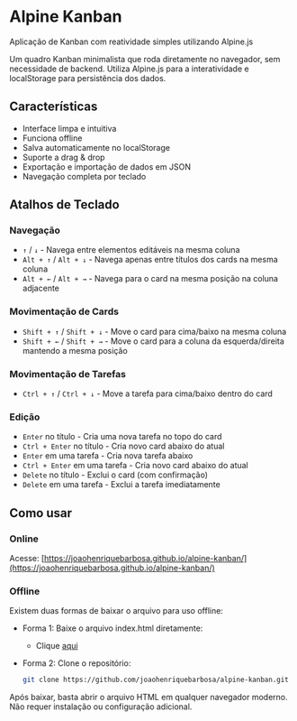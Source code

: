 # Alpine Kanban
Aplicação de Kanban com reatividade simples utilizando Alpine.js

Um quadro Kanban minimalista que roda diretamente no navegador, sem necessidade de backend. Utiliza Alpine.js para a interatividade e localStorage para persistência dos dados.

## Características

- Interface limpa e intuitiva
- Funciona offline
- Salva automaticamente no localStorage
- Suporte a drag & drop
- Exportação e importação de dados em JSON
- Navegação completa por teclado

## Atalhos de Teclado

### Navegação
- `↑` / `↓` - Navega entre elementos editáveis na mesma coluna
- `Alt + ↑` / `Alt + ↓` - Navega apenas entre títulos dos cards na mesma coluna
- `Alt + ←` / `Alt + →` - Navega para o card na mesma posição na coluna adjacente

### Movimentação de Cards
- `Shift + ↑` / `Shift + ↓` - Move o card para cima/baixo na mesma coluna
- `Shift + ←` / `Shift + →` - Move o card para a coluna da esquerda/direita mantendo a mesma posição

### Movimentação de Tarefas
- `Ctrl + ↑` / `Ctrl + ↓` - Move a tarefa para cima/baixo dentro do card

### Edição
- `Enter` no título - Cria uma nova tarefa no topo do card
- `Ctrl + Enter` no título - Cria novo card abaixo do atual
- `Enter` em uma tarefa - Cria nova tarefa abaixo
- `Ctrl + Enter` em uma tarefa - Cria novo card abaixo do atual
- `Delete` no título - Exclui o card (com confirmação)
- `Delete` em uma tarefa - Exclui a tarefa imediatamente

## Como usar

### Online
Acesse: [https://joaohenriquebarbosa.github.io/alpine-kanban/](https://joaohenriquebarbosa.github.io/alpine-kanban/)

### Offline
Existem duas formas de baixar o arquivo para uso offline:

- Forma 1: Baixe o arquivo index.html diretamente:
  - Clique [aqui](https://joaohenriquebarbosa.github.io/alpine-kanban?download=true)

- Forma 2: Clone o repositório:
  ```bash
  git clone https://github.com/joaohenriquebarbosa/alpine-kanban.git
  ```

Após baixar, basta abrir o arquivo HTML em qualquer navegador moderno. Não requer instalação ou configuração adicional.
